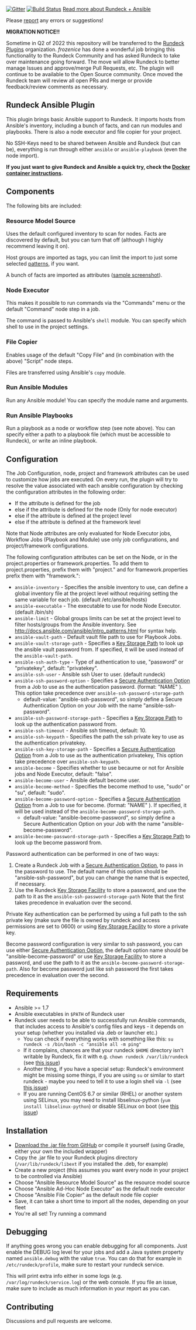 [![Gitter](https://img.shields.io/gitter/room/rundeck-ansible-plugin/Lobby.svg)](https://gitter.im/rundeck-ansible-plugin/Lobby) [![Build Status](https://travis-ci.com/Batix/rundeck-ansible-plugin.svg?branch=master)](https://travis-ci.com/Batix/rundeck-ansible-plugin) [Read more about Rundeck + Ansible](https://www.rundeck.com/ansible)

Please [report](https://github.com/Batix/rundeck-ansible-plugin/issues) any errors or suggestions!

**MIGRATION NOTICE!!**

Sometime in Q2 of 2022 this repository will be transferred to the [Rundeck Plugins](https://github.com/rundeck-plugins) organization.  _frozenice_ has done a wonderful job bringing this functionality to the Rundeck Community and has asked Rundeck to take over maintenance going forward.  The move will allow Rundeck to better manage Issues and approve/merge Pull Requests, etc.  The plugin will continue to be available to the Open Source community.  Once moved the Rundeck team will review all open PRs and merge or provide feedback/review comments as necessary.

## Rundeck Ansible Plugin ##

This plugin brings basic Ansible support to Rundeck. It imports hosts from Ansible's inventory, including a bunch of facts, and can run modules and playbooks. There is also a node executor and file copier for your project.

No SSH-Keys need to be shared between Ansible and Rundeck (but can be), everything is run through either `ansible` or `ansible-playbook` (even the node import).

**If you just want to give Rundeck and Ansible a quick try, check the [Docker container instructions](docker-container.md).**

## Components ##

The following bits are included:

### Resource Model Source ###

Uses the default configured inventory to scan for nodes. Facts are discovered by default, but you can turn that off (although I highly recommend leaving it on).

Host groups are imported as tags, you can limit the import to just some selected [patterns](http://docs.ansible.com/ansible/intro_patterns.html), if you want.

A bunch of facts are imported as attributes ([sample screenshot](http://batix.de/static/files/rundeck-ansible/node.png)).

### Node Executor ###

This makes it possible to run commands via the "Commands" menu or the default "Command" node step in a job.

The command is passed to Ansible's `shell` module. You can specify which shell to use in the project settings.

### File Copier ###

Enables usage of the default "Copy File" and (in combination with the above) "Script" node steps.

Files are transferred using Ansible's `copy` module.

### Run Ansible Modules ###

Run any Ansible module! You can specify the module name and arguments.

### Run Ansible Playbooks ###

Run a playbook as a node or workflow step (see note above). You can specify either a path to a playbook file (which must be accessible to Rundeck), or write an inline playbook.

## Configuration ##

The Job Configuration, node, project and framework attributes can be used to customize how jobs are executed. On every run, the plugin will try to resolve
the value associated with each ansible configuration  by checking the configuration attributes in the following order:

* If the attribute is defined for the job
* else if the attribute is defined for the node (Only for node executor)
* else if the attribute is defined at the project level
* else if the attribute is defined at the framework level

Note that Node attributes are only evaluated for Node Executor jobs, Workflow Jobs (Playbook and Module) use only job configurations, and project/framework configurations.

The following configuration attributes can be set on the Node, or in the project.properties or framework.properties. To add them to project.properties, prefix them with "project." and for framework.properties prefix them with "framework.":

* `ansible-inventory` - Specifies the ansible inventory to use, can define a global inventory file at the project level without requiring setting the same variable for each job. (default /etc/ansible/hosts)
* `ansible-executable` - The executable to use for node Node Executor. (default /bin/sh)
* `ansible-limit` - Global groups limits can be set at the project level to filter hosts/groups from the Ansible inventory. See http://docs.ansible.com/ansible/intro_patterns.html for syntax help.
* `ansible-vault-path` - Default vault file path to use for Playbook Jobs.
* `ansible-vault-storage-path` - Specifies a [Key Storage Path][] to look up the ansible vault password from. If specified, it will be used instead of the `ansible-vault-path`.
* `ansible-ssh-auth-type` - Type of authentication to use, "password" or "privatekey", default: "privatekey".
* `ansible-ssh-user` - Ansible ssh User to user. (default rundeck)
* `ansible-ssh-password-option` - Specifies a [Secure Authentication Option][1] from a Job to use as the authentication password. (format: "NAME" ). This option take precedence over `ansible-ssh-password-storage-path`
	* default-value: "ansible-ssh-password", so simply define a Secure Authentication Option on your Job with the name "ansible-ssh-password".
* `ansible-ssh-password-storage-path` - Specifies a [Key Storage Path][] to look up the authentication password from.
* `ansible-ssh-timeout` - Ansible ssh timeout, default: 10.
* `ansible-ssh-keypath` - Specifies the path the ssh private key to use as the authentication privatekey.
* `ansible-ssh-key-storage-path` - Specifies a [Secure Authentication Option][1] from a Job to use as the authentication privatekey, This option take precedence over `ansible-ssh-keypath`.
* `ansible-become` - Specifies whether to use becaume or not for Ansible jobs and Node Executor, default: "false".
* `ansible-become-user` - Ansible default become user.
* `ansible-become-method` - Specifies the become method to use, "sudo" or "su", default: "sudo".
* `ansible-become-password-option` - Specifies a [Secure Authentication Option][1] from a Job to use for become. (format: "NAME" ). If specified, it will be used instead of the `ansible-become-password-storage-path`.
	* default-value: "ansible-become-password", so simply define a Secure Authentication Option on your Job with the name "ansible-become-password".
* `ansible-become-password-storage-path` - Specifies a [Key Storage Path][] to look up the become password from.

[Key Storage Path]: http://rundeck.org/docs/administration/key-storage.html

Password authentication can be performed in one of two ways:

1. Create a Rundeck Job with a [Secure Authentication Option][1], to pass in the password to use.  The default name of this option should be "ansible-ssh-password", but you can change the name that is expected, if necessary.
2. Use the Rundeck [Key Storage Facility][2] to store a password, and use the path to it as the `ansible-ssh-password-storage-path`
Note that the first takes precedence in evaluation over the second.

Private Key authentication can be performed by using a full path to the ssh private key (make sure the file is owned by rundeck and access permissions are set to 0600) or using [Key Storage Facility][2] to store a private key.

Become password configuration is very similar to ssh password, you can use either [Secure Authentication Option][1], the default option name should be "ansible-become-password" or use [Key Storage Facility][2] to store a password, and use the path to it as the `ansible-become-password-storage-path`. Also for become password just like ssh password the first takes precedence in evaluation over the second.  

[1]: http://rundeck.org/docs/manual/job-options.html#secure-options
[2]: http://rundeck.org/docs/administration/key-storage.html

## Requirements ##

- Ansible >= 1.7
- Ansible executables in `$PATH` of Rundeck user
- Rundeck user needs to be able to successfully run Ansible commands, that includes access to Ansible's config files and keys - it depends on your setup (whether you installed via .deb or launcher etc.)
  - You can check if everything works with something like this: `su rundeck -s /bin/bash -c "ansible all -m ping"`
  - If it complains, chances are that your rundeck `$HOME` directory isn't writable by Rundeck, fix it with e.g. `chown rundeck /var/lib/rundeck` (see [this issue](https://github.com/Batix/rundeck-ansible-plugin/issues/2#issuecomment-197000132))
  - Another thing, if you have a special setup: Rundeck's environment might be missing some things, if you are using `su` or similar to start rundeck - maybe you need to tell it to use a login shell via `-l` (see [this issue](https://github.com/Batix/rundeck-ansible-plugin/issues/3#issuecomment-198496564))
  - If you are running CentOS 6.7 or similar (RHEL) or another system using SELinux, you may need to install libselinux-python (`yum install libselinux-python`) or disable SELinux on boot (see [this issue](https://github.com/Batix/rundeck-ansible-plugin/issues/13))

## Installation ##

- [Download the .jar file from GitHub](https://github.com/Batix/rundeck-ansible-plugin/releases) or compile it yourself (using Gradle, either your own the included wrapper)
- Copy the .jar file to your Rundeck plugins directory (`/var/lib/rundeck/libext` if you installed the .deb, for example)
- Create a new project (this assumes you want every node in your project to be controlled via Ansible)
- Choose "Ansible Resource Model Source" as the resource model source
- Choose "Ansible Ad-Hoc Node Executor" as the default node executor
- Choose "Ansible File Copier" as the default node file copier
- Save, it can take a short time to import all the nodes, depending on your fleet
- You're all set! Try running a command

## Debugging ##

If anything goes wrong you can enable debugging for all components. Just enable the DEBUG log level for your jobs and add a Java system property named `ansible.debug` with the value `true`. You can do that for example in `/etc/rundeck/profile`, make sure to restart your rundeck service.

This will print extra info either in some logs (e.g. `/var/log/rundeck/service.log`) or the web console. If you file an issue, make sure to include as much information in your report as you can.

## Contributing ##

Discussions and pull requests are welcome.

